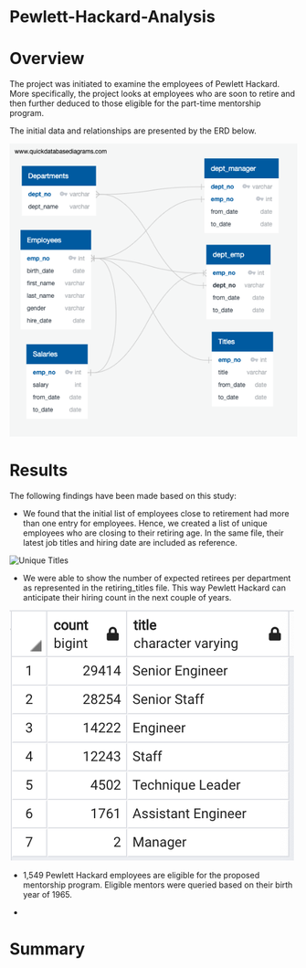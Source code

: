 # Pewlett-Hackard-Analysis

# Overview
The project was initiated to examine the employees of Pewlett Hackard. More specifically, the project looks at employees who are soon to retire and then further deduced to those eligible for the part-time mentorship program. 

The initial data and relationships are presented by the ERD below. 

![ERD](https://github.com/patrickryanpo/Pewlett-Hackard-Analysis/blob/main/EmployeeDB.png)

# Results
The following findings have been made based on this study:



- We found that the initial list of employees close to retirement had more than one entry for employees. Hence, we created a list of unique employees who are closing to their retiring age. In the same file, their latest job titles and hiring date are included as reference. 

![Unique Titles]()

- We were able to show the number of expected retirees per department as represented in the retiring_titles file. This way Pewlett Hackard can anticipate their hiring count in the next couple of years. 

![Retiring Titles](https://github.com/patrickryanpo/Pewlett-Hackard-Analysis/blob/main/retiring_titles.png)


- 1,549 Pewlett Hackard employees are eligible for the proposed mentorship program. Eligible mentors were queried based on their birth year of 1965.


- 

# Summary